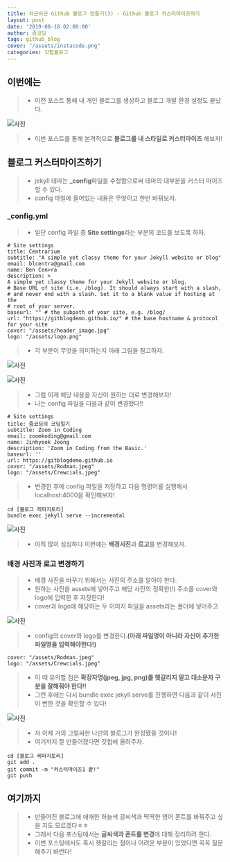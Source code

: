 ```yaml
---
title: 차근차근 Github 블로그 만들기(3) - Github 블로그 커스터마이즈하기
layout: post
date: '2019-08-18 02:00:00'
author: 줌코딩
tags: github_blog
cover: "/assets/instacode.png"
categories: 깃헙블로그
---
```


## 이번에는

>* 이전 포스트 통해 내 개인 블로그를 생성하고 블로그 개발 환경 설정도 끝났다.

![사진](/assets/gitblog2-5.png)

>* 이번 포스트를 통해 본격적으로 **블로그를 내 스타일로 커스터마이즈** 해보자!

## 블로그 커스터마이즈하기

>* jekyll 테마는 **_config**파일을 수정함으로써 테마의 대부분을 커스터 마이즈 할 수 있다.
>* config 파일에 들어있는 내용은 무엇이고 한번 바꿔보자.

### _config.yml

>* 일단 config 파일 중 **Site settings**라는 부분의 코드를 보도록 하자.

    # Site settings
    title: Centrarium
    subtitle: "A simple yet classy theme for your Jekyll website or blog"
    email: blcentra@gmail.com
    name: Ben Cen>ra
    description: >
    A simple yet classy theme for your Jekyll website or blog.
    # Base URL of site (i.e. /blog). It should always start with a slash,
    # and never end with a slash. Set it to a blank value if hosting at the
    # root of your server.
    baseurl: "" # the subpath of your site, e.g. /blog/
    url: "https://gitblogdemo.github.io/" # the base hostname & protocol for your site
    cover: "/assets/header_image.jpg"
    logo: "/assets/logo.png"

>* 각 부분이 무엇을 의미하는지 아래 그림을 참고하자.

![사진](/assets/gitblog2-1.png)



![사진](/assets/gitblog2-2.png)

>* 그럼 이제 해당 내용을 자신이 원하는 대로 변경해보자!
>* 나는 config 파일을 다음과 같이 변경했다!!

    # Site settings
    title: 줌코딩의 코딩일기
    subtitle: Zoom in Coding
    email: zoomkoding@gmail.com
    name: Jinhyeok Jeong
    description: 'Zoom in Coding from the Basic.'
    baseurl: ''
    url: https://gitblogdemo.github.io
    cover: "/assets/Rodman.jpeg"
    logo: "/assets/Crewcials.jpeg"

>* 변경한 후에 config 파일을 저장하고 다음 명령어를 실행해서 localhost:4000을 확인해보자!

    cd [블로그 레파지토리]
    bundle exec jekyll serve --incremental

![사진](/assets/gitblog2-3.png)

>* 아직 많이 심심하다 이번에는 **배경사진**과 **로고**를 변경해보자.

### 배경 사진과 로고 변경하기

>* 배경 사진을 바꾸기 위해서는 사진의 주소를 알아야 한다.
>* 원하는 사진을 assets에 넣어주고 해당 사진의 정확한(!) 주소를 cover와 logo에 입력한 후 저장한다!
>* cover과 logo에 해당하는 두 이미지 파일을 assets라는 폴더에 넣어주고

![사진](/assets/gitblog2-4.png)

>* config의 cover와 logo를 변경한다.**(아래 파일명이 아니라 자신이 추가한 파일명을 입력해야한다!)**

    cover: "/assets/Rodman.jpeg"
    logo: "/assets/Crewcials.jpeg"

>* 이 때 유의할 점은 **확장자명(jpeg, jpg, png)를 헷갈리지 말고 대소문자 구분을 잘해줘야 한다!!**
>* 그런 후에는 다시 bundle exec jekyll serve를 진행하면 다음과 같이 사진이 변한 것을 확인할 수 있다!

![사진](/assets/gitblog2-5.png)

>* 자 이제 거의 그럴싸한 나만의 블로그가 완성됐을 것이다!
>* 여기까지 잘 만들어졌다면 깃헙에 올려주자.

    cd [블로그 레파지토리]
    git add .
    git commit -m "커스터마이즈1 끝!"
    git push

## 여기까지

>* 만들어진 블로그에 애매한 하늘색 글씨색과 딱딱한 영어 폰트를 바꿔주고 싶을 지도 모르겠다ㅎㅎ
>* 그래서 다음 포스팅에서는 **글씨색과 폰트를 변경**에 대해 정리하려 한다.
>* 이번 포스팅에서도 혹시 헷갈리는 점이나 어려운 부분이 있었다면 꼭꼭 질문해주기 바란다!
